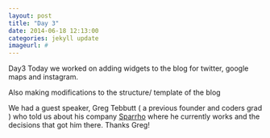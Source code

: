 ```yaml
---
layout: post
title: "Day 3"
date: 2014-06-18 12:13:00
categories: jekyll update
imageurl: #
---
```

Day3
Today we worked on adding widgets to the blog for twitter, google maps and instagram.

Also making modifications to the structure/ template of the blog


We had a guest speaker, Greg Tebbutt ( a previous founder and coders grad ) who told us about his company [Sparrho](http://www.sparrho.com/ "Sparrho") where he currently works and the decisions that got him there. Thanks Greg!
